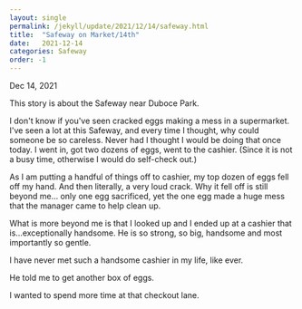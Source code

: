 ```yaml
---
layout: single
permalink: /jekyll/update/2021/12/14/safeway.html
title:  "Safeway on Market/14th"
date:   2021-12-14
categories: Safeway
order: -1
---
```

Dec 14, 2021

This story is about the Safeway near Duboce Park.

I don't know if you've seen cracked eggs making a mess in a supermarket. I've seen a lot at this Safeway, and every time I thought, why could someone be so careless. Never had I thought I would be doing that once today. I went in, got two dozens of eggs, went to the cashier. (Since it is not a busy time, otherwise I would do self-check out.)

As I am putting a handful of things off to cashier, my top dozen of eggs fell off my hand. And then literally, a very loud crack. Why it fell off is still beyond me... only one egg sacrificed, yet the one egg made a huge mess that the manager came to help clean up.

What is more beyond me is that I looked up and I ended up at a cashier that is...exceptionally handsome. He is so strong, so big, handsome and most importantly so gentle. 

I have never met such a handsome cashier in my life, like ever. 

He told me to get another box of eggs.

I wanted to spend more time at that checkout lane.
